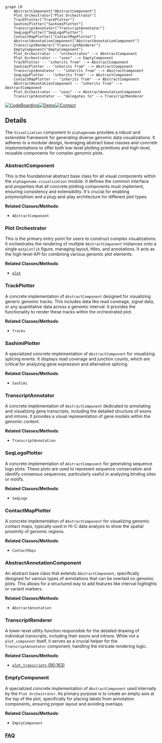 ```mermaid
graph LR
    AbstractComponent["AbstractComponent"]
    Plot_Orchestrator["Plot Orchestrator"]
    TrackPlotter["TrackPlotter"]
    SashimiPlotter["SashimiPlotter"]
    TranscriptAnnotator["TranscriptAnnotator"]
    SeqLogoPlotter["SeqLogoPlotter"]
    ContactMapPlotter["ContactMapPlotter"]
    AbstractAnnotationComponent["AbstractAnnotationComponent"]
    TranscriptRenderer["TranscriptRenderer"]
    EmptyComponent["EmptyComponent"]
    Plot_Orchestrator -- "orchestrates" --> AbstractComponent
    Plot_Orchestrator -- "uses" --> EmptyComponent
    TrackPlotter -- "inherits from" --> AbstractComponent
    SashimiPlotter -- "inherits from" --> AbstractComponent
    TranscriptAnnotator -- "inherits from" --> AbstractComponent
    SeqLogoPlotter -- "inherits from" --> AbstractComponent
    ContactMapPlotter -- "inherits from" --> AbstractComponent
    AbstractAnnotationComponent -- "inherits from" --> AbstractComponent
    Plot_Orchestrator -- "uses" --> AbstractAnnotationComponent
    TranscriptAnnotator -- "delegates to" --> TranscriptRenderer
```

[![CodeBoarding](https://img.shields.io/badge/Generated%20by-CodeBoarding-9cf?style=flat-square)](https://github.com/CodeBoarding/GeneratedOnBoardings)[![Demo](https://img.shields.io/badge/Try%20our-Demo-blue?style=flat-square)](https://www.codeboarding.org/demo)[![Contact](https://img.shields.io/badge/Contact%20us%20-%20contact@codeboarding.org-lightgrey?style=flat-square)](mailto:contact@codeboarding.org)

## Details

The `Visualization` component in `alphagenome` provides a robust and extensible framework for generating diverse genomic data visualizations. It adheres to a modular design, leveraging abstract base classes and concrete implementations to offer both low-level plotting primitives and high-level, reusable components for complex genomic plots.

### AbstractComponent
This is the foundational abstract base class for all visual components within the `alphagenome.visualization` module. It defines the common interface and properties that all concrete plotting components must implement, ensuring consistency and extensibility. It's crucial for enabling polymorphism and a plug-and-play architecture for different plot types.


**Related Classes/Methods**:

- `AbstractComponent`


### Plot Orchestrator
This is the primary entry point for users to construct complex visualizations. It orchestrates the rendering of multiple `AbstractComponent` instances onto a single `matplotlib` figure, managing layout, titles, and annotations. It acts as the high-level API for combining various genomic plot elements.


**Related Classes/Methods**:

- <a href="https://github.com/google-deepmind/alphagenome/blob/main/src/alphagenome/visualization/plot.py" target="_blank" rel="noopener noreferrer">`plot`</a>


### TrackPlotter
A concrete implementation of `AbstractComponent` designed for visualizing generic genomic tracks. This includes data like read coverage, signal data, or any quantitative data across a genomic interval. It provides the functionality to render these tracks within the orchestrated plot.


**Related Classes/Methods**:

- `Tracks`


### SashimiPlotter
A specialized concrete implementation of `AbstractComponent` for visualizing splicing events. It displays read coverage and junction counts, which are critical for analyzing gene expression and alternative splicing.


**Related Classes/Methods**:

- `Sashimi`


### TranscriptAnnotator
A concrete implementation of `AbstractComponent` dedicated to annotating and visualizing gene transcripts, including the detailed structure of exons and introns. It provides a visual representation of gene models within the genomic context.


**Related Classes/Methods**:

- `TranscriptAnnotation`


### SeqLogoPlotter
A concrete implementation of `AbstractComponent` for generating sequence logo plots. These plots are used to represent sequence conservation and identify consensus sequences, particularly useful in analyzing binding sites or motifs.


**Related Classes/Methods**:

- `SeqLogo`


### ContactMapPlotter
A concrete implementation of `AbstractComponent` for visualizing genomic contact maps, typically used in Hi-C data analysis to show the spatial proximity of genomic regions.


**Related Classes/Methods**:

- `ContactMaps`


### AbstractAnnotationComponent
An abstract base class that extends `AbstractComponent`, specifically designed for various types of annotations that can be overlaid on genomic plots. This allows for a structured way to add features like interval highlights or variant markers.


**Related Classes/Methods**:

- `AbstractAnnotation`


### TranscriptRenderer
A lower-level utility function responsible for the detailed drawing of individual transcripts, including their exons and introns. While not a `plot_component` itself, it serves as a crucial helper for the `TranscriptAnnotator` component, handling the intricate rendering logic.


**Related Classes/Methods**:

- <a href="https://github.com/google-deepmind/alphagenome/blob/main/src/alphagenome/visualization/plot_transcripts.py#L90-L163" target="_blank" rel="noopener noreferrer">`plot_transcripts` (90:163)</a>


### EmptyComponent
A specialized concrete implementation of `AbstractComponent` used internally by the `Plot Orchestrator`. Its primary purpose is to create an empty axis at the top of the plot, specifically for placing labels from annotation components, ensuring proper layout and avoiding overlaps.


**Related Classes/Methods**:

- `EmptyComponent`




### [FAQ](https://github.com/CodeBoarding/GeneratedOnBoardings/tree/main?tab=readme-ov-file#faq)
